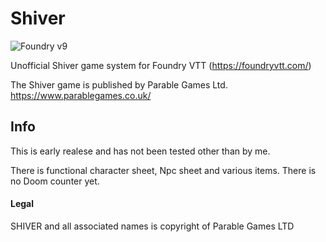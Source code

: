 # Shiver
![Foundry v9](https://img.shields.io/badge/foundry-v10-green)

Unofficial Shiver game system for Foundry VTT (https://foundryvtt.com/)

The Shiver game is published by Parable Games Ltd. https://www.parablegames.co.uk/ 

## Info

This is early realese and has not been tested other than by me. 

There is functional character sheet, Npc sheet and various items. 
There is no Doom counter yet.

#### Legal 

SHIVER and all associated names is copyright of
Parable Games LTD

